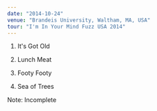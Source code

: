 ```yaml
---
date: "2014-10-24"
venue: "Brandeis University, Waltham, MA, USA"
tour: "I'm In Your Mind Fuzz USA 2014"
---
```



 1. It's Got Old

 2. Lunch Meat

 3. Footy Footy

 4. Sea of Trees


Note: Incomplete
